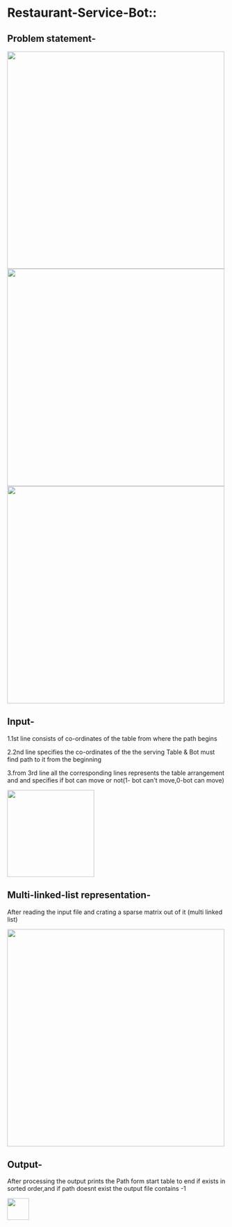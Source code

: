# Restaurant-Service-Bot::

## Problem statement-
<img src="https://user-images.githubusercontent.com/84644157/142455404-13543181-13b3-4b18-9541-d5175f2ded0c.png" width="500">
<img src="https://user-images.githubusercontent.com/84644157/142454326-b277db86-3265-449e-98dd-7281327df72f.png" width="500">
<img src="https://user-images.githubusercontent.com/84644157/142454335-36088c7c-538b-4d9a-a639-bd53f31a7d2a.png" width="500">

## Input-
1.1st line consists of co-ordinates of the table from where the path begins

2.2nd line specifies the co-ordinates of the  the serving Table & Bot must find path to it from the beginning

3.from 3rd line all the corresponding lines represents the table arrangement and and specifies if bot can move or not(1- bot can't move,0-bot can move)


<img src="https://user-images.githubusercontent.com/84644157/142454339-bdc59319-5fef-428d-ba46-4a145fb4bc78.png" width="200">


## Multi-linked-list representation-
After reading the input file and crating a sparse matrix out of it (multi linked list)  

<img src="https://user-images.githubusercontent.com/84644157/142454342-5978bcb0-4861-4471-a318-9b509a77586d.png" width="500">

## Output-
After processing the output prints the Path form start table to end if exists in sorted order,and if path doesnt exist the output file contains -1

<img src="https://user-images.githubusercontent.com/84644157/142455402-0c197399-56ec-491a-a0bb-96e18f5809ac.png" width="50">
